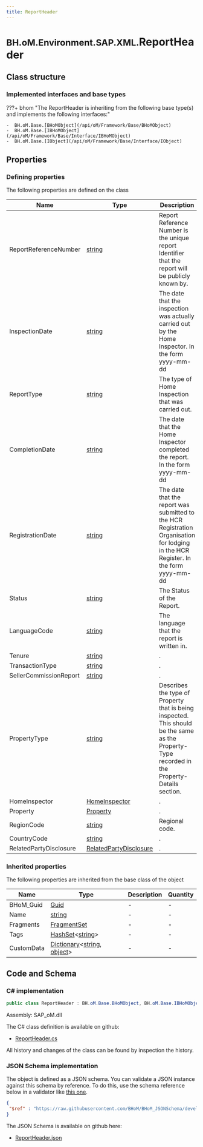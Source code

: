 ```yaml
---
title: ReportHeader
---
```


# <small>BH.oM.Environment.SAP.XML.</small>**ReportHeader**



## Class structure

### Implemented interfaces and base types

???+ bhom "The ReportHeader is inheriting from the following base type(s) and implements the following interfaces:"

    -  BH.oM.Base.[BHoMObject](/api/oM/Framework/Base/BHoMObject)
    -  BH.oM.Base.[IBHoMObject](/api/oM/Framework/Base/Interface/IBHoMObject)
    -  BH.oM.Base.[IObject](/api/oM/Framework/Base/Interface/IObject)


## Properties



### Defining properties

The following properties are defined on the class

| Name             | Type             | Description      | Quantity         |
|------------------|------------------|------------------|------------------|
| ReportReferenceNumber | [string](https://learn.microsoft.com/en-us/dotnet/api/System.String?view=netstandard-2.0) | Report Reference Number is the unique report Identifier that the report will be publicly known by. | - |
| InspectionDate | [string](https://learn.microsoft.com/en-us/dotnet/api/System.String?view=netstandard-2.0) | The date that the inspection was actually carried out by the Home Inspector. In the form yyyy-mm-dd | - |
| ReportType | [string](https://learn.microsoft.com/en-us/dotnet/api/System.String?view=netstandard-2.0) | The type of Home Inspection that was carried out. | - |
| CompletionDate | [string](https://learn.microsoft.com/en-us/dotnet/api/System.String?view=netstandard-2.0) | The date that the Home Inspector completed the report. In the form yyyy-mm-dd | - |
| RegistrationDate | [string](https://learn.microsoft.com/en-us/dotnet/api/System.String?view=netstandard-2.0) | The date that the report was submitted to the HCR Registration Organisation for lodging in the HCR Register. In the form yyyy-mm-dd | - |
| Status | [string](https://learn.microsoft.com/en-us/dotnet/api/System.String?view=netstandard-2.0) | The Status of the Report. | - |
| LanguageCode | [string](https://learn.microsoft.com/en-us/dotnet/api/System.String?view=netstandard-2.0) | The language that the report is written in. | - |
| Tenure | [string](https://learn.microsoft.com/en-us/dotnet/api/System.String?view=netstandard-2.0) | . | - |
| TransactionType | [string](https://learn.microsoft.com/en-us/dotnet/api/System.String?view=netstandard-2.0) | . | - |
| SellerCommissionReport | [string](https://learn.microsoft.com/en-us/dotnet/api/System.String?view=netstandard-2.0) | . | - |
| PropertyType | [string](https://learn.microsoft.com/en-us/dotnet/api/System.String?view=netstandard-2.0) | Describes the type of Property that is being inspected. This should be the same as the Property-Type recorded in the Property-Details section. | - |
| HomeInspector | [HomeInspector](/api/oM/Adapter/Environment/XML/HomeInspector) | . | - |
| Property | [Property](/api/oM/Adapter/Environment/XML/Property) | . | - |
| RegionCode | [string](https://learn.microsoft.com/en-us/dotnet/api/System.String?view=netstandard-2.0) | Regional code. | - |
| CountryCode | [string](https://learn.microsoft.com/en-us/dotnet/api/System.String?view=netstandard-2.0) | . | - |
| RelatedPartyDisclosure | [RelatedPartyDisclosure](/api/oM/Adapter/Environment/XML/RelatedPartyDisclosure) | . | - |


### Inherited properties
The following properties are inherited from the base class of the object

| Name             | Type             | Description      | Quantity         |
|------------------|------------------|------------------|------------------|
| BHoM_Guid | [Guid](https://learn.microsoft.com/en-us/dotnet/api/System.Guid?view=netstandard-2.0) | - | - |
| Name | [string](https://learn.microsoft.com/en-us/dotnet/api/System.String?view=netstandard-2.0) | - | - |
| Fragments | [FragmentSet](/api/oM/Framework/Base/FragmentSet) | - | - |
| Tags | [HashSet](https://learn.microsoft.com/en-us/dotnet/api/System.Collections.Generic.HashSet-1?view=netstandard-2.0)&lt;[string](https://learn.microsoft.com/en-us/dotnet/api/System.String?view=netstandard-2.0)&gt; | - | - |
| CustomData | [Dictionary](https://learn.microsoft.com/en-us/dotnet/api/System.Collections.Generic.Dictionary-2?view=netstandard-2.0)&lt;[string](https://learn.microsoft.com/en-us/dotnet/api/System.String?view=netstandard-2.0), [object](https://learn.microsoft.com/en-us/dotnet/api/System.Object?view=netstandard-2.0)&gt; | - | - |


## Code and Schema

### C# implementation

``` C# title="C#"
public class ReportHeader : BH.oM.Base.BHoMObject, BH.oM.Base.IBHoMObject, BH.oM.Base.IObject
```

Assembly: SAP_oM.dll

The C# class definition is available on github:

- [ReportHeader.cs](https://github.com/BHoM/SAP_Toolkit/blob/develop/SAP_oM/XML\ReportHeader.cs)

All history and changes of the class can be found by inspection the history.
### JSON Schema implementation

The object is defined as a JSON schema. You can validate a JSON instance against this schema by reference. To do this, use the schema reference below in a validator like [this one](https://www.jsonschemavalidator.net/).

``` json title="JSON Schema"
{
 "$ref" : "https://raw.githubusercontent.com/BHoM/BHoM_JSONSchema/develop/SAP_oM/SAP/XML/ReportHeader.json"
}
```

The JSON Schema is available on github here:

- [ReportHeader.json](https://github.com/BHoM/BHoM_JSONSchema/blob/develop/SAP_oM/SAP/XML/ReportHeader.json)
